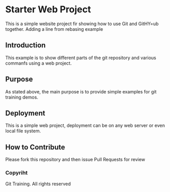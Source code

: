 # Starter Web Project

This is a simple website project fir showing how to use Git and GitHY=ub together.
Adding a line from rebasing example

## Introduction

This example is to show different parts of the git repository and various commanfs using a web project. 

## Purpose

As stated above, the main purpose is to provide simple examples for git training demos.

## Deployment

This is a simple web project, deployment can be on any web server or even local file system.

## How to Contribute

Please fork this repository and then issue Pull Requests for review

### Copyriht 
Git Training. All rights reserved